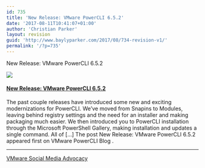 ```yaml
---
id: 735
title: 'New Release: VMware PowerCLI 6.5.2'
date: '2017-08-11T10:41:07+01:00'
author: 'Christian Parker'
layout: revision
guid: 'http://www.baylyparker.com/2017/08/734-revision-v1/'
permalink: '/?p=735'
---
```


New Release: VMware PowerCLI 6.5.2

[![](https://d3utlhu53nfcwz.cloudfront.net/171901/cdnImage/article/c9489e6c-97df-4189-a06a-b89d7032eddd/?size=Box320)](http://bit.ly/2vV7Y5N)

#### [New Release: VMware PowerCLI 6.5.2](http://bit.ly/2vV7Y5N)

The past couple releases have introduced some new and exciting modernizations for PowerCLI. We’ve moved from Snapins to Modules, leaving behind registry settings and the need for an installer and making packaging much easier. We then introduced you to PowerCLI installation through the Microsoft PowerShell Gallery, making installation and updates a single command. All of \[…\] The post New Release: VMware PowerCLI 6.5.2 appeared first on VMware PowerCLI Blog .

- - - - - -

[VMware Social Media Advocacy](http://advocacy.vmware.com)